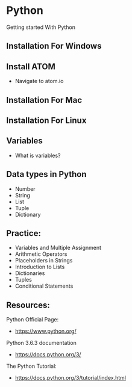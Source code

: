# Python
Getting started With Python

## Installation For Windows

## Install ATOM
- Navigate to atom.io
## Installation For Mac
## Installation For Linux

## Variables
- What is variables?
## Data types in Python
- Number
- String
- List
- Tuple
- Dictionary

## Practice: 
- Variables and Multiple Assignment
- Arithmetic Operators
- Placeholders in Strings
- Introduction to Lists
- Dictionaries
- Tuples
- Conditional Statements

## Resources:
Python Official Page:
- https://www.python.org/

Python 3.6.3 documentation
- https://docs.python.org/3/

The Python Tutorial:
- https://docs.python.org/3/tutorial/index.html
